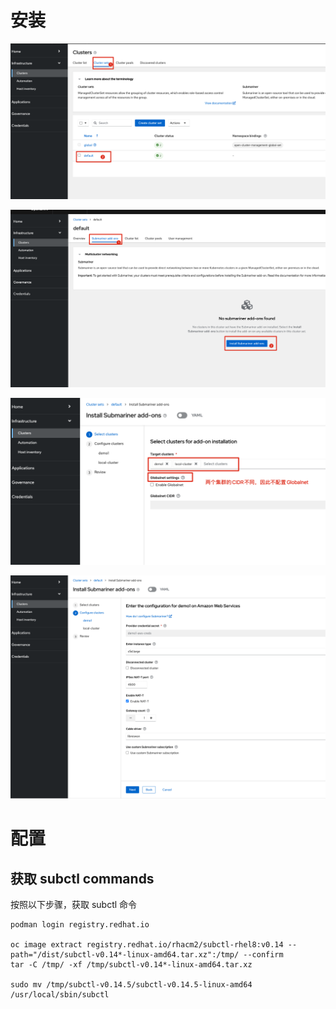 



# 安装



![image-20230625113543397](./submariner.assets/image-20230625113543397.png)



![image-20230625113616356](./submariner.assets/image-20230625113616356.png)



![image-20230625113756502](./submariner.assets/image-20230625113756502.png)



![image-20230625113838300](./submariner.assets/image-20230625113838300.png)





# 配置



## 获取 subctl commands 

按照以下步骤，获取 subctl 命令

```
podman login registry.redhat.io

oc image extract registry.redhat.io/rhacm2/subctl-rhel8:v0.14 --path="/dist/subctl-v0.14*-linux-amd64.tar.xz":/tmp/ --confirm
tar -C /tmp/ -xf /tmp/subctl-v0.14*-linux-amd64.tar.xz

sudo mv /tmp/subctl-v0.14.5/subctl-v0.14.5-linux-amd64 /usr/local/sbin/subctl
```



